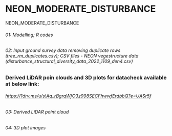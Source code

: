 # NEON_MODERATE_DISTURBANCE
NEON_MODERATE_DISTURBANCE

###### 01: Modelling; R codes
###### 02: Input ground survey data removing duplicate rows (tree_rm_duplicates.csv); CSV files - NEON vegestructure data (disturbance_structural_diversity_data_2022_1109_den4.csv)


###
### Derived LiDAR poin clouds and 3D plots for datacheck available at below link:
###### https://1drv.ms/u/s!Aq_rBgrqWfO3z998SECFhwwfErdbbQ?e=UASr5f
###### 03: Derived LiDAR point cloud
###### 04: 3D plot images
